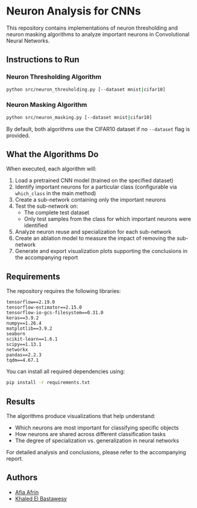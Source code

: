 # Neuron Analysis for CNNs

This repository contains implementations of neuron thresholding and neuron masking algorithms to analyze important neurons in Convolutional Neural Networks.

## Instructions to Run

### Neuron Thresholding Algorithm
```bash
python src/neuron_thresholding.py [--dataset mnist|cifar10]
```

### Neuron Masking Algorithm
```bash
python src/neuron_masking.py [--dataset mnist|cifar10]
```

By default, both algorithms use the CIFAR10 dataset if no `--dataset` flag is provided.

## What the Algorithms Do

When executed, each algorithm will:
1. Load a pretrained CNN model (trained on the specified dataset)
2. Identify important neurons for a particular class (configurable via `which_class` in the main method)
3. Create a sub-network containing only the important neurons
4. Test the sub-network on:
   - The complete test dataset
   - Only test samples from the class for which important neurons were identified
5. Analyze neuron reuse and specialization for each sub-network
6. Create an ablation model to measure the impact of removing the sub-network
7. Generate and export visualization plots supporting the conclusions in the accompanying report

## Requirements

The repository requires the following libraries:
```
tensorflow==2.19.0
tensorflow-estimator==2.15.0
tensorflow-io-gcs-filesystem==0.31.0
keras==3.9.2
numpy==1.26.4
matplotlib==3.9.2
seaborn
scikit-learn==1.6.1
scipy==1.13.1
networkx
pandas==2.2.3
tqdm==4.67.1
```

You can install all required dependencies using:
```bash
pip install -r requirements.txt
```

## Results

The algorithms produce visualizations that help understand:
- Which neurons are most important for classifying specific objects
- How neurons are shared across different classification tasks
- The degree of specialization vs. generalization in neural networks

For detailed analysis and conclusions, please refer to the accompanying report.

## Authors
- [Afia Afrin](https://github.com/afrin-afia)
- [Khaled El Bastawesy](https://github.com/khaledElbastawisy)
